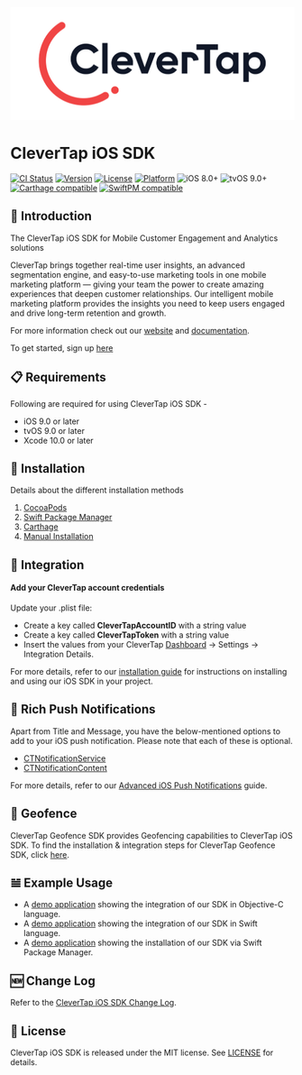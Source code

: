 <p align="center">
  <img src="/docs/images/clevertap-logo.png" height="200"/>
</p>

# CleverTap iOS SDK  
[![CI Status](https://api.travis-ci.org/CleverTap/clevertap-ios-sdk.svg?branch=master)](https://travis-ci.org/CleverTap/clevertap-ios-sdk)
[![Version](https://img.shields.io/cocoapods/v/CleverTap-iOS-SDK.svg?style=flat)](http://cocoapods.org/pods/CleverTap-iOS-SDK)
[![License](https://img.shields.io/cocoapods/l/CleverTap-iOS-SDK.svg?style=flat)](http://cocoapods.org/pods/CleverTap-iOS-SDK)
[![Platform](https://img.shields.io/cocoapods/p/CleverTap-iOS-SDK.svg?style=flat)](http://cocoapods.org/pods/CleverTap-iOS-SDK)
![iOS 8.0+](https://img.shields.io/badge/iOS-9.0%2B-blue.svg)
![tvOS 9.0+](https://img.shields.io/badge/tvOS-9.0%2B-blue.svg)
[![Carthage compatible](https://img.shields.io/badge/Carthage-compatible-4BC51D.svg?style=flat)](https://github.com/Carthage/Carthage)
[![SwiftPM compatible](https://img.shields.io/badge/SwiftPM-compatible-brightgreen.svg)](https://swift.org/package-manager/)

## 👋 Introduction

The CleverTap iOS SDK for Mobile Customer Engagement and Analytics solutions

CleverTap brings together real-time user insights, an advanced segmentation engine, and easy-to-use marketing tools in one mobile marketing platform — giving your team the power to create amazing experiences that deepen customer relationships. Our intelligent mobile marketing platform provides the insights you need to keep users engaged and drive long-term retention and growth.

For more information check out our  [website](https://clevertap.com/ "CleverTap")  and  [documentation](https://developer.clevertap.com/docs/ "CleverTap Technical Documentation").

To get started, sign up [here](https://clevertap.com/live-product-demo/)

## 📋 Requirements
Following are required for using CleverTap iOS SDK -
- iOS 9.0 or later
- tvOS 9.0 or later
- Xcode 10.0 or later

## 🎉 Installation

Details about the different installation methods

1. [CocoaPods](/docs/CocoaPods.md)
2. [Swift Package Manager](/docs/SwiftPackageManager.md)
3. [Carthage](/docs/Carthage.md)
4. [Manual Installation](/docs/Manual.md)

## 🚀 Integration

#### Add your CleverTap account credentials

Update your .plist file:

* Create a key called **CleverTapAccountID** with a string value
* Create a key called **CleverTapToken** with a string value
* Insert the values from your CleverTap [Dashboard](https://dashboard.clevertap.com) -> Settings -> Integration Details.

For more details, refer to our [installation guide](https://developer.clevertap.com/docs/ios-quickstart-guide) for instructions on installing and using our iOS SDK in your project.

## 📲 Rich Push Notifications

Apart from Title and Message, you have the below-mentioned options to add to your iOS push notification. Please note that each of these is optional.
- [CTNotificationService](https://github.com/CleverTap/CTNotificationService)
- [CTNotificationContent](https://github.com/CleverTap/CTNotificationContent)

For more details, refer to our [Advanced iOS Push Notifications](https://developer.clevertap.com/docs/ios#section-advanced-ios-push-notifications) guide.

## 📍 Geofence 

CleverTap Geofence SDK provides Geofencing capabilities to CleverTap iOS SDK. To find the installation & integration steps for CleverTap Geofence SDK, click [here](https://github.com/CleverTap/clevertap-geofence-ios).

## 𝌡 Example Usage
* A [demo application](/ObjCStarter) showing the integration of our SDK in Objective-C language.
* A [demo application](/SwiftStarter) showing the integration of our SDK in Swift language.
* A [demo application](/SPMStarter) showing the installation of our SDK via Swift Package Manager.

## 🆕 Change Log

Refer to the [CleverTap iOS SDK Change Log](/CHANGELOG.md).

## 📄 License

CleverTap iOS SDK is released under the MIT license. See [LICENSE](https://github.com/CleverTap/clevertap-ios-sdk/blob/master/LICENSE) for details.


